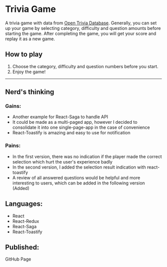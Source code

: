 # Trivia Game 
A trivia game with data from <a href='https://opentdb.com/' rel='noopener noreferrer' target='_blank'>Open Trivia Database</a>. Generally, you can set up your game by selecting category, difficulty and question amounts before starting the game. After completing the game, you will get your score and replay it as a new game. 

## How to play
1. Choose the category, difficulty and question numbers before you start. 
2. Enjoy the game!  
___
## Nerd's thinking
### Gains:
- Another example for React-Saga to handle API 
- It could be made as a multi-paged app, however I decided to consolidate it into one single-page-app in the case of convenience 
- React-Toastify is amazing and easy to use for notification 

### Pains:
- In the first version, there was no indication if the player made the correct selection which hurt the user's experience badly 
- In the second version, I added the selection result indication with react-toastify 
- A review of all answered questions would be helpful and more interesting to users, which can be added in the following version (Added) 

## Languages:
- React 
- React-Redux 
- React-Saga 
- React-Toastify 

## Published:
GitHub Page
